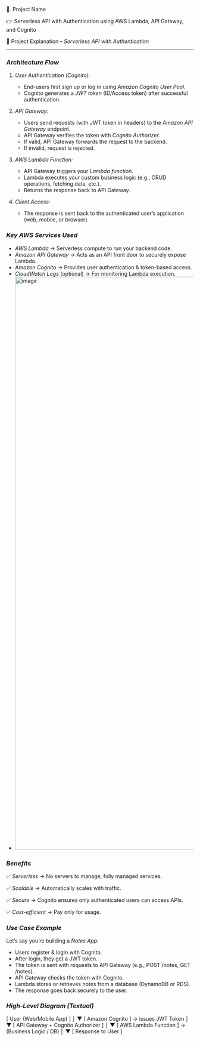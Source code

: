 🔵. Project Name

👉 Serverless API with Authentication using AWS Lambda, API Gateway, and Cognito


🚀 Project Explanation – *Serverless API with Authentication*



---

### *Architecture Flow*

1. *User Authentication (Cognito):*

   * End-users first sign up or log in using *Amazon Cognito User Pool*.
   * Cognito generates a *JWT token* (ID/Access token) after successful authentication.

2. *API Gateway:*

   * Users send requests (with JWT token in headers) to the *Amazon API Gateway* endpoint.
   * API Gateway verifies the token with *Cognito Authorizer*.
   * If valid, API Gateway forwards the request to the backend.
   * If invalid, request is rejected.

3. *AWS Lambda Function:*

   * API Gateway triggers your *Lambda function*.
   * Lambda executes your custom business logic (e.g., CRUD operations, fetching data, etc.).
   * Returns the response back to API Gateway.

4. *Client Access:*

   * The response is sent back to the authenticated user’s application (web, mobile, or browser).



### *Key AWS Services Used*

* *AWS Lambda* → Serverless compute to run your backend code.
* *Amazon API Gateway* → Acts as an API front door to securely expose Lambda.
* *Amazon Cognito* → Provides user authentication & token-based access.
* *CloudWatch Logs* (optional) → For monitoring Lambda execution.
* <img width="1024" height="1536" alt="image" src="https://github.com/user-attachments/assets/73732eb8-c167-4972-a439-22d546f94aed" />



### *Benefits*

✅ *Serverless* → No servers to manage, fully managed services.

✅ *Scalable* → Automatically scales with traffic.

✅ *Secure* → Cognito ensures only authenticated users can access APIs.

✅ *Cost-efficient* → Pay only for usage.


### *Use Case Example*

Let’s say you’re building a *Notes App*:

* Users register & login with Cognito.
* After login, they get a JWT token.
* The token is sent with requests to API Gateway (e.g., POST /notes, GET /notes).
* API Gateway checks the token with Cognito.
* Lambda stores or retrieves notes from a database (DynamoDB or RDS).
* The response goes back securely to the user.


### *High-Level Diagram (Textual)*


[ User (Web/Mobile App) ] 
        │
        ▼
[ Amazon Cognito ] → issues JWT Token
        │
        ▼
[ API Gateway + Cognito Authorizer ]
        │
        ▼
[ AWS Lambda Function ] → (Business Logic / DB)
        │
        ▼
[ Response to User ]



